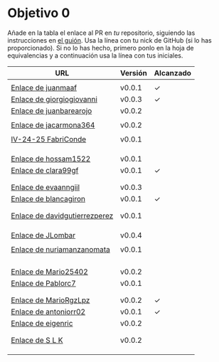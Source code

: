 # Objetivo 0

Añade en la tabla el enlace al PR en *tu* repositorio, siguiendo las
instrucciones en [el guión](http://jj.github.io/IV/documentos/proyecto/0.Repositorio). Usa
la línea con tu nick de GitHub (si lo has proporcionado). Si no lo has hecho,
primero ponlo en la hoja de equivalencias y a continuación usa la línea con tus
iniciales.

| URL                                                                                                             | Versión | Alcanzado |
|-----------------------------------------------------------------------------------------------------------------|---------|-----------|
| <!-- Enlace de A E S -->                                                                                        |         |           |
| [Enlace de juanmaaf](https://github.com/juanmaaf/Time-MoneyController/pull/1)                                   | v0.0.1  | ✓         |
| [Enlace de giorgiogiovanni](https://github.com/giorgiogiovanni/PacketManager/pull/1)                            | v0.0.3  | ✓         |
| <!-- Enlace de juanbarearojo-->[Enlace de juanbarearojo](https://github.com/juanbarearojo/privateChef/pull/1)   | v0.0.2  |           |
| <!-- Enlace de sweetiepitie -->                                                                                 |         |           |
| <!-- Enlace de jacarmona364 -->[Enlace de jacarmona364](https://github.com/jacarmona364/Riskalc/pull/1)         | v0.0.2  |           |
| <!-- Enlace de lmchaves -->                                                                                     |         |           |
| [IV-24-25 FabriConde](https://github.com/FabriConde/IV-2024-2025/pull/1)                                        | v0.0.1  |           |
| <!-- Enlace de FerniCuesta -->                                                                                  |         |           |
| <!-- Enlace de "1E04" -->                                                                                       |         |           |
| <!-- Enlace de adiazcencillo -->                                                                                |         |           |
| [Enlace de hossam1522](https://github.com/hossam1522/ModaTrack/pull/1)                                          | v0.0.1  |           |
| <!-- Enlace de clara99gf --> [Enlace de clara99gf](https://github.com/clara99gf/easy-gains/pull/1)              | v0.0.1  | ✓         |
| <!-- Enlace de Antoniogm03 -->                                                                                  |         |           |
| <!-- Enlace de SantiGarvin -->                                                                                  |         |           |
| [Enlace de evaanngiil](https://github.com/evaanngiil/PresentCreator/pull/2)                                     | v0.0.3  |           |
| [Enlace de blancagiron](https://github.com/blancagiron/SeguraSenior/pull/1)                                     | v0.0.1  | ✓         |
| <!-- Enlace de GaelGoncalvesAlba -->                                                                            |         |           |
| <!-- Enlace de abbonno -->                                                                                      |         |           |
| [Enlace de davidgutierrezperez](https://github.com/davidgutierrezperez/Axel/pull/1)                             | v0.0.1  |           |
| <!-- Enlace de H M -->                                                                                          |         |           |
| <!-- Enlace de MatteoImbrosciano -->                                                                            |         |           |
| <!-- Enlace de MCL-2024 -->                                                                                  |         |           |
| [Enlace de JLombar](https://github.com/JLombar/HorariosAutomatricula/pull/1)                                    | v0.0.4  |           |
| <!-- Enlace de joselopez10014 -->                                                                               |         |           |
| <!-- Enlace de M M N --> [Enlace de nuriamanzanomata](https://github.com/mmnuria/PersonalSportCalendary/pull/1) | v0.0.1  |           |
| <!-- Enlace de M S C -->                                                                                        |         |           |
| <!-- Enlace de javiernavacapa -->                                                                               |         |           |
| <!-- Enlace de N G P -->                                                                                        |         |           |
| <!-- Enlace de Carlosmapego8 -->                                                                                |         |           |
| <!-- Enlace de Mario25402 --> [Enlace de Mario25402](https://github.com/Mario25402/Calendar/pull/2)             | v0.0.2  |           |
| <!-- Enlace de Pablorc7 --> [Enlace de Pablorc7](https://github.com/Pablorc7/Smart-Eats/pull/1)                 | v0.0.1  |           |
| <!-- Enlace de mrh117 -->                                                                                       |         |           |
| <!-- Enlace de LuRDR -->                                                                                        |         |           |
| [Enlace de MarioRgzLpz](https://github.com/MarioRgzLpz/ArbitrageBets/pull/1)                                    | v0.0.2  | ✓         |
| [Enlace de antoniorr02](https://github.com/antoniorr02/MenuConsulter/pull/1)                                    | v0.0.1  | ✓         |
| [Enlace de eigenric](https://github.com/eigenric/lyricfeel/pull/1)                                              | v0.0.2  |           |
| <!-- Enlace de enger2003 -->                                                                                    |         |           |
| <!-- Enlace de R S A -->                                                                                        |         |           |
| [Enlace de S L K ](https://github.com/wickeet/Tripoli/pull/1)                                                   | v0.0.2  |           |
| <!-- Enlace de ChinChainis -->                                                                                  |         |           |
| <!-- Enlace de S V A B S -->                                                                                    |         |           |
| <!-- Enlace de pablotl0 -->                                                                                     |         |           |



